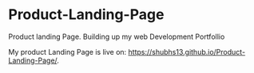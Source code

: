  # Product-Landing-Page
Product landing Page. Building up my web Development Portfollio

My product Landing Page is live on:
https://shubhs13.github.io/Product-Landing-Page/.
